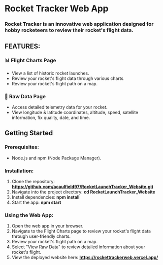 # Rocket Tracker Web App

### Rocket Tracker is an innovative web application designed for hobby rocketeers to review their rocket's flight data.

## FEATURES:

### 📊 **Flight Charts Page**

- View a list of historic rocket launches.
- Review your rocket's flight data through various charts.
- Review your rocket's flight path on a map.

### 🚀 **Raw Data Page**

- Access detailed telemetry data for your rocket.
- View longitude & latitude coordinates, altitude, speed, satellite information, fix quality, date, and time.

## Getting Started

### Prerequisites:

- Node.js and npm (Node Package Manager).

### Installation:

1. Clone the repository: **https://github.com/acaulfield97/RocketLaunchTracker_Website.git**
2. Navigate into the project directory: **cd RocketLaunchTracker_Website**
3. Install dependencies: **npm install**
4. Start the app: **npm start**

### Using the Web App:

1. Open the web app in your browser.
2. Navigate to the Flight Charts page to review your rocket's flight data through user-friendly charts.
3. Review your rocket's flight path on a map.
4. Select "View Raw Data" to review detailed information about your rocket's flight.
5. View the deployed website here: **https://rockettrackerweb.vercel.app/**
